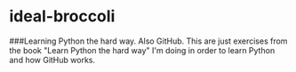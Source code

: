 # ideal-broccoli
###Learning Python the hard way. Also GitHub. 
This are just exercises from the book "Learn Python the hard way" I'm doing in order to learn Python and how GitHub works. 
